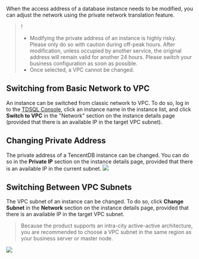 When the access address of a database instance needs to be modified, you can adjust the network using the private network translation feature.

>!
>- Modifying the private address of an instance is highly risky. Please only do so with caution during off-peak hours. After modification, unless occupied by another service, the original address will remain valid for another 24 hours. Please switch your business configuration as soon as possible.
>- Once selected, a VPC cannot be changed.

## Switching from Basic Network to VPC
An instance can be switched from classic network to VPC. To do so, log in to the [TDSQL Console](https://console.cloud.tencent.com/dcdb), click an instance name in the instance list, and click **Switch to VPC** in the "Network" section on the instance details page (provided that there is an available IP in the target VPC subnet).


## Changing Private Address
The private address of a TencentDB instance can be changed. You can do so in the **Private IP** section on the instance details page, provided that there is an available IP in the current subnet.
![](https://main.qcloudimg.com/raw/e9b50d4a729e0e8a069e6f2243634181.png)

## Switching Between VPC Subnets
The VPC subnet of an instance can be changed. To do so, click **Change Subnet** in the **Network** section on the instance details page, provided that there is an available IP in the target VPC subnet.
>Because the product supports an intra-city active-active architecture, you are recommended to choose a VPC subnet in the same region as your business server or master node.
>
![](https://main.qcloudimg.com/raw/b2f24c54b12ebdd958d0da3cdf993b5b.png)

